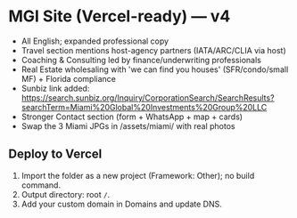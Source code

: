 # MGI Site (Vercel-ready) — v4
- All English; expanded professional copy
- Travel section mentions host-agency partners (IATA/ARC/CLIA via host)
- Coaching & Consulting led by finance/underwriting professionals
- Real Estate wholesaling with 'we can find you houses' (SFR/condo/small MF) + Florida compliance
- Sunbiz link added: https://search.sunbiz.org/Inquiry/CorporationSearch/SearchResults?searchTerm=Miami%20Global%20Investments%20Group%20LLC
- Stronger Contact section (form + WhatsApp + map + cards)
- Swap the 3 Miami JPGs in /assets/miami/ with real photos

## Deploy to Vercel
1) Import the folder as a new project (Framework: Other); no build command.
2) Output directory: root `/`.
3) Add your custom domain in Domains and update DNS.
